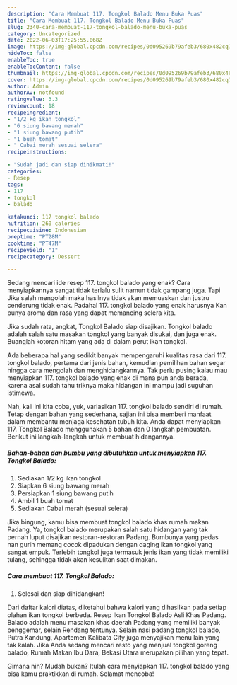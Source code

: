```yaml
---
description: "Cara Membuat 117. Tongkol Balado Menu Buka Puas"
title: "Cara Membuat 117. Tongkol Balado Menu Buka Puas"
slug: 2340-cara-membuat-117-tongkol-balado-menu-buka-puas
category: Uncategorized
date: 2022-06-03T17:25:55.068Z
image: https://img-global.cpcdn.com/recipes/0d095269b79afeb3/680x482cq70/117-tongkol-balado-foto-resep-utama.jpg
hideToc: false
enableToc: true
enableTocContent: false
thumbnail: https://img-global.cpcdn.com/recipes/0d095269b79afeb3/680x482cq70/117-tongkol-balado-foto-resep-utama.jpg
cover: https://img-global.cpcdn.com/recipes/0d095269b79afeb3/680x482cq70/117-tongkol-balado-foto-resep-utama.jpg
author: Admin
authorAv: notfound
ratingvalue: 3.3
reviewcount: 18
recipeingredient:
- "1/2 kg ikan tongkol"
- "6 siung bawang merah"
- "1 siung bawang putih"
- "1 buah tomat"
- " Cabai merah sesuai selera"
recipeinstructions:

- "Sudah jadi dan siap dinikmati!"
categories:
- Resep
tags:
- 117
- tongkol
- balado

katakunci: 117 tongkol balado 
nutrition: 260 calories
recipecuisine: Indonesian
preptime: "PT28M"
cooktime: "PT47M"
recipeyield: "1"
recipecategory: Dessert

---
```



Sedang mencari ide resep 117. tongkol balado yang enak? Cara menyiapkannya sangat tidak terlalu sulit namun tidak gampang juga. Tapi Jika salah mengolah maka hasilnya tidak akan memuaskan dan justru cenderung tidak enak. Padahal 117. tongkol balado yang enak harusnya Kan punya aroma dan rasa yang dapat memancing selera kita.


Jika sudah rata, angkat, Tongkol Balado siap disajikan. Tongkol balado adalah salah satu masakan tongkol yang banyak disukai, dan juga enak. Buanglah kotoran hitam yang ada di dalam perut ikan tongkol.

Ada beberapa hal yang sedikit banyak mempengaruhi kualitas rasa dari 117. tongkol balado, pertama dari jenis bahan, kemudian pemilihan bahan segar hingga cara mengolah dan menghidangkannya. Tak perlu pusing kalau mau menyiapkan 117. tongkol balado yang enak di mana pun anda berada, karena asal sudah tahu triknya maka hidangan ini mampu jadi suguhan istimewa.


Nah, kali ini kita coba, yuk, variasikan 117. tongkol balado sendiri di rumah. Tetap dengan bahan yang sederhana, sajian ini bisa memberi manfaat dalam membantu menjaga kesehatan tubuh kita. Anda dapat menyiapkan 117. Tongkol Balado menggunakan 5 bahan dan 0 langkah pembuatan. Berikut ini langkah-langkah untuk membuat hidangannya.

<!--inarticleads1-->

##### Bahan-bahan dan bumbu yang dibutuhkan untuk menyiapkan 117. Tongkol Balado:

1. Sediakan 1/2 kg ikan tongkol
1. Siapkan 6 siung bawang merah
1. Persiapkan 1 siung bawang putih
1. Ambil 1 buah tomat
1. Sediakan  Cabai merah (sesuai selera)


Jika bingung, kamu bisa membuat tongkol balado khas rumah makan Padang. Ya, tongkol balado merupakan salah satu hidangan yang tak pernah luput disajikan restoran-restoran Padang. Bumbunya yang pedas nan gurih memang cocok dipadukan dengan daging ikan tongkol yang sangat empuk. Terlebih tongkol juga termasuk jenis ikan yang tidak memiliki tulang, sehingga tidak akan kesulitan saat dimakan. 

<!--inarticleads2-->

##### Cara membuat 117. Tongkol Balado:


1. Selesai dan siap dihidangkan!

Dari daftar kalori diatas, diketahui bahwa kalori yang dihasilkan pada setiap olahan ikan tongkol berbeda. Resep Ikan Tongkol Balado Asli Khas Padang. Balado adalah menu masakan khas daerah Padang yang memiliki banyak penggemar, selain Rendang tentunya. Selain nasi padang tongkol balado, Putra Kandung, Apartemen Kalibata City juga menyajikan menu lain yang tak kalah. Jika Anda sedang mencari resto yang menjual tongkol goreng balado, Rumah Makan Ibu Dara, Bekasi Utara merupakan pilihan yang tepat. 

Gimana nih? Mudah bukan? Itulah cara menyiapkan 117. tongkol balado yang bisa kamu praktikkan di rumah. Selamat mencoba!
